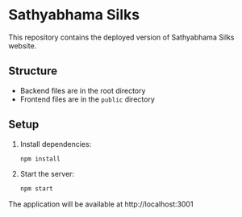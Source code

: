 # Sathyabhama Silks

This repository contains the deployed version of Sathyabhama Silks website.

## Structure
- Backend files are in the root directory
- Frontend files are in the `public` directory

## Setup
1. Install dependencies:
   ```bash
   npm install
   ```

2. Start the server:
   ```bash
   npm start
   ```

The application will be available at http://localhost:3001
